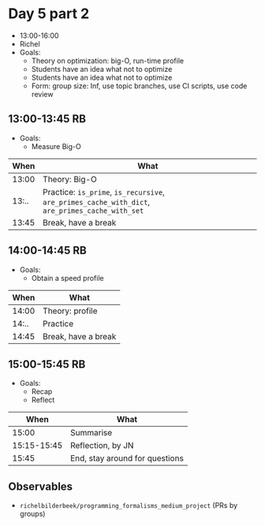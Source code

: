 # Day 5 part 2

* 13:00-16:00
* Richel
* Goals:
  * Theory on optimization: big-O, run-time profile
  * Students have an idea what not to optimize
  * Students have an idea what not to optimize
  * Form: group size: Inf, use topic branches, use CI scripts, use code review

## 13:00-13:45 RB

* Goals:
  * Measure Big-O

When |What
-----|-------------------------
13:00|Theory: Big-O
13:..|Practice: `is_prime`, `is_recursive`, `are_primes_cache_with_dict`, `are_primes_cache_with_set`
13:45|Break, have a break

## 14:00-14:45 RB

* Goals:
  * Obtain a speed profile

When |What
-----|-------------------------
14:00|Theory: profile
14:..|Practice
14:45|Break, have a break

## 15:00-15:45 RB

* Goals:
  * Recap
  * Reflect

When       |What
-----------|-------------------------
15:00      |Summarise
15:15-15:45|Reflection, by JN
15:45      |End, stay around for questions

## Observables

* `richelbilderbeek/programming_formalisms_medium_project` (PRs by groups)
